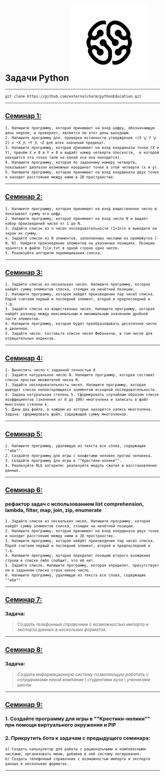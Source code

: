 # Задачи Python ![gb_logo](gb.png)
---

```
git clone https://github.com/externalcharm/pythonEducation.git
```

---
## [Семинар 1:](https://github.com/externalcharm/pythonEducation/tree/main/seminar1)
    1. Напишите программу, которая принимает на вход цифру, обозначающую день недели, и проверяет, является ли этот день выходным.
    2. Напишите программу для. проверки истинности утверждения ¬(X ⋁ Y ⋁ Z) = ¬X ⋀ ¬Y ⋀ ¬Z для всех значений предикат.
    3. Напишите программу, которая принимает на вход координаты точки (X и Y), причём X ≠ 0 и Y ≠ 0 и выдаёт номер четверти плоскости,  в которой находится эта точка (или на какой оси она находится).
    4. Напишите программу, которая по заданному номеру четверти, показывает диапазон возможных координат точек в этой четверти (x и y).
    5. Напишите программу, которая принимает на вход координаты двух точек и находит расстояние между ними в 2D пространстве.
---

## [Семинар 2:](https://github.com/externalcharm/pythonEducation/tree/main/seminar2)
    1. Напишите программу, которая принимает на вход вещественное число и показывает сумму его цифр. 
    2. Напишите программу, которая принимает на вход число N и выдает набор произведений чисел от 1 до N.
    3. Задайте список из n чисел последовательности (1+1n)n и выведите на экран их сумму.
    4. Задайте список из N элементов, заполненных числами из промежутка [-N, N]. Найдите произведение элементов на указанных позициях. Позиции хранятся в файле file.txt в одной строке одно число.
    5. Реализуйте алгоритм перемешивания списка.
---

## [Семинар 3:](https://github.com/externalcharm/pythonEducation/tree/main/seminar3)
    1. Задайте список из нескольких чисел. Напишите программу, которая найдёт сумму элементов списка, стоящих на нечётной позиции.
    2. Напишите программу, которая найдёт произведение пар чисел списка. Парой считаем первый и последний элемент, второй и предпоследний и т.д.
    3. Задайте список из вещественных чисел. Напишите программу, которая найдёт разницу между максимальным и минимальным значением дробной части элементов.
    4. Напишите программу, которая будет преобразовывать десятичное число в двоичное.
    5. Задайте число. Составьте список чисел Фибоначчи, в том числе для отрицательных индексов.
---

## [Семинар 4:](https://github.com/externalcharm/pythonEducation/tree/main/seminar4) 
    1. Вычислить число c заданной точностью d
    2. Задайте натуральное число N. Напишите программу, которая составит список простых множителей числа N.
    3. Задайте последовательность чисел. Напишите программу, которая выведет список неповторяющихся элементов исходной последовательности.
    4. Задана натуральная степень k. Сформировать случайным образом список коэффициентов (значения от 0 до 100) многочлена и записать в файл многочлен степени k. 
    5. Даны два файла, в каждом из которых находится запись многочлена. Задача: сформировать файл, содержащий сумму многочленов.
---

## [Семинар 5:](https://github.com/externalcharm/pythonEducation/tree/main/seminar5)
    1. Напишите программу, удаляющую из текста все слова, содержащие ""абв"".
    2. Создайте программу для игры с конфетами человек против человека.
    3. Создайте программу для игры в ""Крестики-нолики"".
    4. Реализуйте RLE алгоритм: реализуйте модуль сжатия и восстановления данных.
---

## [Семинар 6:](https://github.com/externalcharm/pythonEducation/tree/main/seminar6)
### рефактор задач с использованием list comprehension, lambda, filter, map, join, zip, enumerate
    1. Задайте список из нескольких чисел. Напишите программу, которая найдёт сумму элементов списка, стоящих на нечётной позиции.
    2. Напишите программу, которая принимает на вход координаты двух точек и находит расстояние между ними в 2D пространстве.
    3. Напишите программу, которая найдёт произведение пар чисел списка. Парой считаем первый и последний элемент, второй и предпоследний и т.д.
    4. Напишите программу, которая определит позицию второго вхождения строки в списке либо сообщит, что её нет.
    5. Задайте список. Напишите программу, которая определит, присутствует ли в заданном списке строк некое число.
    6. Напишите программу, удаляющую из текста все слова, содержащие ""абв"".
---

## [Семинар 7:](https://github.com/externalcharm/pythonEducation/tree/main/seminar7)
### Задача:
>_Создать телефонный справочник с возможностью импорта и экспорта данных в нескольких форматах._
---

## [Семинар 8:](https://github.com/externalcharm/pythonEducation/tree/main/seminar8)
### Задача:
>_Создать информационную систему позволяющую работать с сотрудниками некой компании \ студентами вуза \ учениками школы_
---

## [Семинар 9:](https://github.com/externalcharm/pythonEducation/tree/main/seminar9)
### 1. Создайте программу для игры в ""Крестики-нолики"" при помощи виртуального окружения и PIP 
### 2. Прикрутить бота к задачам с предыдущего семинара: 
    a) Создать калькулятор для работы с рациональными и комплексными числами, организовать меню, добавив в неё систему логирования.
    b) Создать телефонный справочник с возможностью импорта и экспорта данных в нескольких форматах.
---